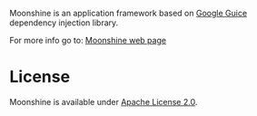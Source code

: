 Moonshine is an application framework based on [Google Guice](https://code.google.com/p/google-guice/) dependency injection library.

For more info go to: [Moonshine web page](http://moonshine.atteo.org)


License
=======

Moonshine is available under [Apache License 2.0](https://www.apache.org/licenses/LICENSE-2.0).
